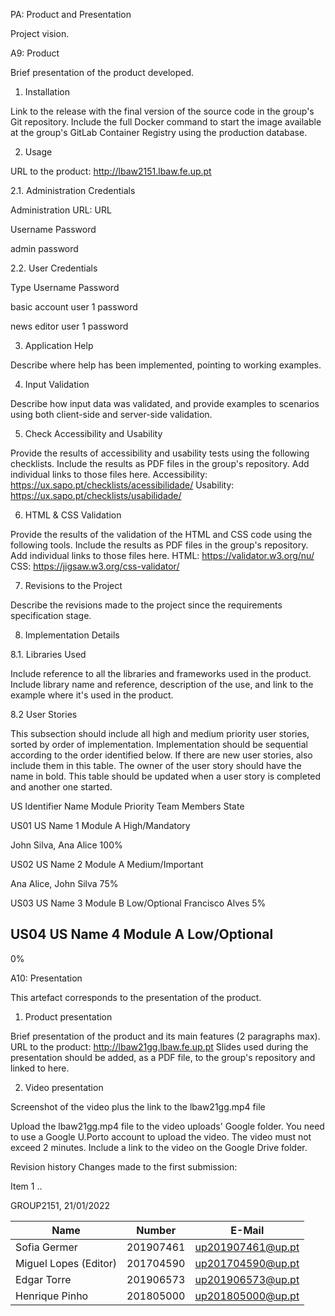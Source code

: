 PA: Product and Presentation

Project vision.


A9: Product

Brief presentation of the product developed.


1. Installation

Link to the release with the final version of the source code in the group's Git repository.
Include the full Docker command to start the image available at the group's GitLab Container Registry using the production database.


2. Usage

URL to the product: http://lbaw2151.lbaw.fe.up.pt


2.1. Administration Credentials

Administration URL: URL




Username
Password




admin
password




2.2. User Credentials



Type
Username
Password




basic account
user 1
password


news editor
user 1
password




3. Application Help

Describe where help has been implemented, pointing to working examples.


4. Input Validation

Describe how input data was validated, and provide examples to scenarios using both client-side and server-side validation.


5. Check Accessibility and Usability

Provide the results of accessibility and usability tests using the following checklists. Include the results as PDF files in the group's repository. Add individual links to those files here.
Accessibility: https://ux.sapo.pt/checklists/acessibilidade/
Usability: https://ux.sapo.pt/checklists/usabilidade/


6. HTML & CSS Validation

Provide the results of the validation of the HTML and CSS code using the following tools. Include the results as PDF files in the group's repository. Add individual links to those files here.
HTML: https://validator.w3.org/nu/
CSS: https://jigsaw.w3.org/css-validator/


7. Revisions to the Project

Describe the revisions made to the project since the requirements specification stage.


8. Implementation Details

8.1. Libraries Used

Include reference to all the libraries and frameworks used in the product.
Include library name and reference, description of the use, and link to the example where it's used in the product.


8.2 User Stories

This subsection should include all high and medium priority user stories, sorted by order of implementation. Implementation should be sequential according to the order identified below.
If there are new user stories, also include them in this table.
The owner of the user story should have the name in bold.
This table should be updated when a user story is completed and another one started.




US Identifier
Name
Module
Priority
Team Members
State




US01
US Name 1
Module A
High/Mandatory

John Silva, Ana Alice
100%


US02
US Name 2
Module A
Medium/Important

Ana Alice, John Silva
75%


US03
US Name 3
Module B
Low/Optional
Francisco Alves
5%


US04
US Name 4
Module A
Low/Optional
-
0%





A10: Presentation

This artefact corresponds to the presentation of the product.


1. Product presentation

Brief presentation of the product and its main features (2 paragraphs max).
URL to the product: http://lbaw21gg.lbaw.fe.up.pt
Slides used during the presentation should be added, as a PDF file, to the group's repository and linked to here.


2. Video presentation

Screenshot of the video plus the link to the lbaw21gg.mp4 file



Upload the lbaw21gg.mp4 file to the video uploads' Google folder. You need to use a Google U.Porto account to upload the video.
The video must not exceed 2 minutes.
Include a link to the video on the Google Drive folder.




Revision history
Changes made to the first submission:

Item 1
..


GROUP2151, 21/01/2022

| Name                  | Number    | E-Mail            |
| --------------------- | --------- | ----------------- |
| Sofia Germer          | 201907461 | up201907461@up.pt |
| Miguel Lopes (Editor) | 201704590 | up201704590@up.pt |
| Edgar Torre           | 201906573 | up201906573@up.pt |
| Henrique Pinho        | 201805000 | up201805000@up.pt |
